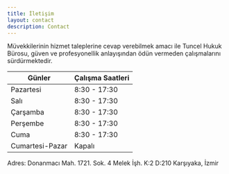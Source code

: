 ```yaml
---
title: İletişim
layout: contact
description: Contact
---
```


Müvekkilerinin hizmet taleplerine cevap verebilmek amacı ile Tuncel Hukuk Bürosu, güven ve profesyonellik anlayışından ödün vermeden çalışmalarını sürdürmektedir.

| Günler         | Çalışma Saatleri|
| ---------      | --------------- |
| Pazartesi      | 8:30 - 17:30    |
| Salı           | 8:30 - 17:30    |
| Çarşamba       | 8:30 - 17:30    |
| Perşembe       | 8:30 - 17:30    |
| Cuma           | 8:30 - 17:30    |
| Cumartesi-Pazar| Kapalı          |

Adres: Donanmacı Mah. 1721. Sok. 4 Melek İşh. K:2 D:210 Karşıyaka, İzmir
